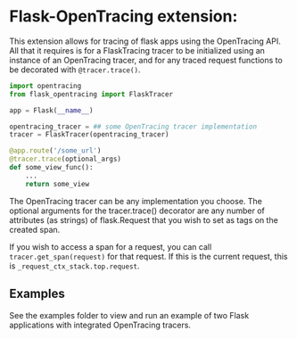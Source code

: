 # Flask-OpenTracing extension:

This extension allows for tracing of flask apps using the OpenTracing API. All
that it requires is for a FlaskTracing tracer to be initialized using an
instance of an OpenTracing tracer, and for any traced request functions to be
decorated with `@tracer.trace()`.

```python 
import opentracing
from flask_opentracing import FlaskTracer

app = Flask(__name__)

opentracing_tracer = ## some OpenTracing tracer implementation  
tracer = FlaskTracer(opentracing_tracer)

@app.route('/some_url')
@tracer.trace(optional_args)
def some_view_func():
	...     
	return some_view 
```

The OpenTracing tracer can be any implementation you choose. The optional
arguments for the tracer.trace() decorator are any number of attributes (as
strings) of flask.Request that you wish to set as tags on the created span.

If you wish to access a span for a request, you can call
`tracer.get_span(request)` for that request. If this is the current request,
this is `_request_ctx_stack.top.request`.

## Examples

See the examples folder to view and run an example of two Flask applications
with integrated OpenTracing tracers.
